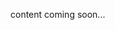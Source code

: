<!-- <meta>
{
  "title": "Kubernetes",
  "slug": "Kubernetes",
  "description": "Kubernetes - Technical Guides",
  "tag": ["Technical Guides", "Guides", "How To", "Self Hosted", "DevOps", "OS", "k8s", "Kubernetes"],
  "seo-title": "Packet Bare Metal Cloud Docs - Kubernetes Technical Guides",
  "seo-description": "Kubernetes -  Technical Guides",
  "og-title": "Overview",
  "og-description": "Kubernetes Technical Guides"
}
</meta> -->

content coming soon...
